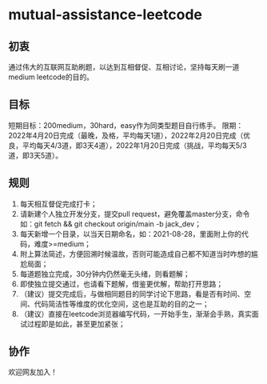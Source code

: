 # mutual-assistance-leetcode

## 初衷

通过伟大的互联网互助刷题，以达到互相督促、互相讨论，坚持每天刷一道medium leetcode的目的。  

## 目标

短期目标：200medium，30hard，easy作为同类型题目自行练手。
限期：2022年4月20日完成（最晚，及格，平均每天1道），2022年2月20日完成（优良，平均每天4/3道，即3天4道），2022年1月20日完成（挑战，平均每天5/3道，即3天5道）。

## 规则

1. 每天相互督促完成打卡；
2. 请新建个人独立开发分支，提交pull request，避免覆盖master分支，命令如：git fetch && git checkout origin/main -b jack_dev；
3. 每天新增一个目录，以当天日期命名，如：2021-08-28，里面附上你的代码，难度>=medium；
4. 附上算法简述，方便回溯时候温故，否则可能造成自己都不知道当时咋想的尴尬局面；
5. 每道题独立完成，30分钟内仍然毫无头绪，则看题解；
6. 即使独立提交通过，也请看下题解，借鉴更优解，帮助打开思路；
7. （建议）提交完成后，与做相同题目的同学讨论下思路，看是否有时间、空间、代码简洁性等维度的优化空间，这也是互助的目的之一；
8. （建议）直接在leetcode浏览器编写代码，一开始手生，渐渐会手熟，真实面试过程即是如此，甚至更加紧张；

## 协作
欢迎网友加入！
